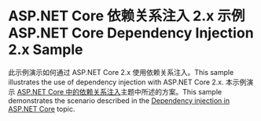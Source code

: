 # <a name="aspnet-core-dependency-injection-2x-sample"></a><span data-ttu-id="7cb05-101">ASP.NET Core 依赖关系注入 2.x 示例</span><span class="sxs-lookup"><span data-stu-id="7cb05-101">ASP.NET Core Dependency Injection 2.x Sample</span></span>

<span data-ttu-id="7cb05-102">此示例演示如何通过 ASP.NET Core 2.x 使用依赖关系注入。</span><span class="sxs-lookup"><span data-stu-id="7cb05-102">This sample illustrates the use of dependency injection with ASP.NET Core 2.x.</span></span> <span data-ttu-id="7cb05-103">本示例演示 [ASP.NET Core 中的依赖关系注入](https://docs.microsoft.com/aspnet/core/fundamentals/dependency-injection)主题中所述的方案。</span><span class="sxs-lookup"><span data-stu-id="7cb05-103">This sample demonstrates the scenario described in the [Dependency injection in ASP.NET Core](https://docs.microsoft.com/aspnet/core/fundamentals/dependency-injection) topic.</span></span>
